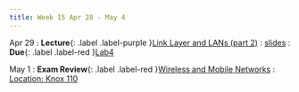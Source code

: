 ```yaml
---
title: Week 15 Apr 28 - May 4
---
```

Apr 29 
: **Lecture**{: .label .label-purple }[Link Layer and LANs (part 2)](#)
  : [slides](#)
: **Due**{: .label .label-red }[Lab4](#)

May 1
: **Exam Review**{: .label .label-red }[Wireless and Mobile Networks](#)
  : [Location: Knox 110](#)

